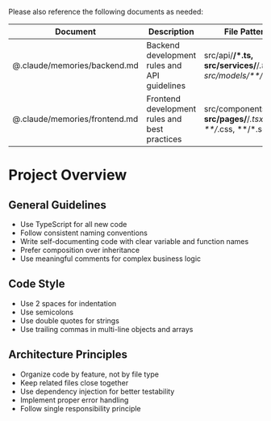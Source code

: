 Please also reference the following documents as needed:

| Document | Description | File Patterns |
|----------|-------------|---------------|
| @.claude/memories/backend.md | Backend development rules and API guidelines | src/api/**/*.ts, src/services/**/*.ts, src/models/**/*.ts |
| @.claude/memories/frontend.md | Frontend development rules and best practices | src/components/**/*.tsx, src/pages/**/*.tsx, **/*.css, **/*.scss |


# Project Overview

## General Guidelines

- Use TypeScript for all new code
- Follow consistent naming conventions
- Write self-documenting code with clear variable and function names
- Prefer composition over inheritance
- Use meaningful comments for complex business logic

## Code Style

- Use 2 spaces for indentation
- Use semicolons
- Use double quotes for strings
- Use trailing commas in multi-line objects and arrays

## Architecture Principles

- Organize code by feature, not by file type
- Keep related files close together
- Use dependency injection for better testability
- Implement proper error handling
- Follow single responsibility principle

